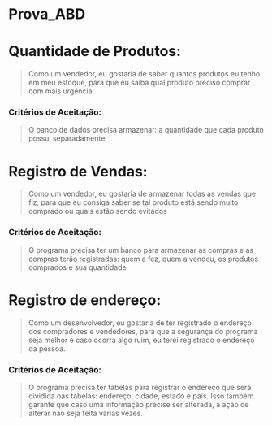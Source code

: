 # Prova_ABD
# Quantidade de Produtos: 
> Como um vendedor, eu gostaria de saber quantos produtos eu tenho em meu estoque, para que eu saiba qual produto preciso comprar com mais urgência.
### Critérios de Aceitação: 
> O banco de dados precisa armazenar: a quantidade que cada produto possui separadamente
# Registro de Vendas: 
> Como um vendedor, eu gostaria de armazenar todas as vendas que fiz, para que eu consiga saber se tal produto está sendo muito comprado ou quais estão sendo evitados
### Critérios de Aceitação: 
> O programa precisa ter um banco para armazenar as compras e as compras terão registradas: quem a fez, quem a vendeu, os produtos comprados e sua quantidade
# Registro de endereço: 
> Como um desenvolvedor, eu gostaria de ter registrado o endereço dos compradores e vendedores, para que a segurança do programa seja melhor e caso ocorra algo ruim, eu terei registrado o endereço da pessoa. 
### Critérios de Aceitação: 
> O programa precisa ter tabelas para registrar o endereço que será dividida nas tabelas: endereço, cidade, estado e país. Isso também garante que caso uma informação precise ser alterada, a ação de alterar não seja feita varias vezes.
